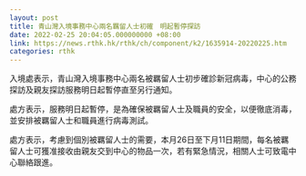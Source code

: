 ```yaml
---
layout: post
title: 青山灣入境事務中心兩名羈留人士初確　明起暫停探訪
date: 2022-02-25 20:04:05.000000000 +08:00
link: https://news.rthk.hk/rthk/ch/component/k2/1635914-20220225.htm
categories: rthk
---
```


入境處表示，青山灣入境事務中心兩名被羈留人士初步確診新冠病毒，中心的公務探訪及親友探訪服務明日起暫停直至另行通知。

處方表示，服務明日起暫停，是為確保被羈留人士及職員的安全，以便徹底消毒，並安排被羈留人士和職員進行病毒測試。

處方表示，考慮到個別被羈留人士的需要，本月26日至下月11日期間，每名被羈留人士可獲准接收由親友交到中心的物品一次，若有緊急情況，相關人士可致電中心聯絡跟進。
